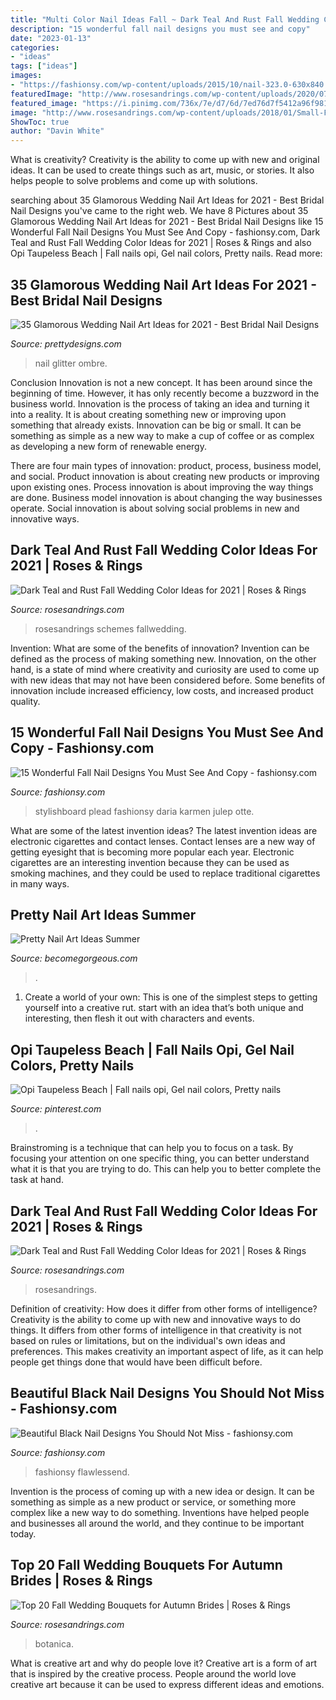 ```yaml
---
title: "Multi Color Nail Ideas Fall ~ Dark Teal And Rust Fall Wedding Color Ideas For 2021"
description: "15 wonderful fall nail designs you must see and copy"
date: "2023-01-13"
categories:
- "ideas"
tags: ["ideas"]
images:
- "https://fashionsy.com/wp-content/uploads/2015/10/nail-323.0-630x840.jpg"
featuredImage: "http://www.rosesandrings.com/wp-content/uploads/2020/07/Dark-teal-and-burnt-orange-rust-fall-wedding-color-ideas-2021-4-600x1371.jpg"
featured_image: "https://i.pinimg.com/736x/7e/d7/6d/7ed76d7f5412a96f981972e87603a5da.jpg"
image: "http://www.rosesandrings.com/wp-content/uploads/2018/01/Small-Fall-Wedding-Bouquets-e1577029246893.jpg"
ShowToc: true
author: "Davin White"
---
```



What is creativity?
Creativity is the ability to come up with new and original ideas. It can be used to create things such as art, music, or stories. It also helps people to solve problems and come up with solutions.

	

		
searching about 35 Glamorous Wedding Nail Art Ideas for 2021 - Best Bridal Nail Designs you've came to the right web. We have 8 Pictures about 35 Glamorous Wedding Nail Art Ideas for 2021 - Best Bridal Nail Designs like 15 Wonderful Fall Nail Designs You Must See And Copy - fashionsy.com, Dark Teal and Rust Fall Wedding Color Ideas for 2021 | Roses &amp; Rings and also Opi Taupeless Beach | Fall nails opi, Gel nail colors, Pretty nails. Read more:
		
    
## 35 Glamorous Wedding Nail Art Ideas For 2021 - Best Bridal Nail Designs

<img loading=lazy src="https://www.prettydesigns.com/wp-content/uploads/2015/08/Glitter-Ombre-Wedding-Nail-Idea.jpg" onerror="this.onerror=null;this.src='https://tse2.mm.bing.net/th?id=OIP.9rnKNxwY9ErXOFXC44kNwgHaLG&amp;pid=15.1';" alt="35 Glamorous Wedding Nail Art Ideas for 2021 - Best Bridal Nail Designs">

_Source: prettydesigns.com_

>nail glitter ombre. 

	

Conclusion
Innovation is not a new concept. It has been around since the beginning of time. However, it has only recently become a buzzword in the business world.
Innovation is the process of taking an idea and turning it into a reality. It is about creating something new or improving upon something that already exists. Innovation can be big or small. It can be something as simple as a new way to make a cup of coffee or as complex as developing a new form of renewable energy.

There are four main types of innovation: product, process, business model, and social. Product innovation is about creating new products or improving upon existing ones. Process innovation is about improving the way things are done. Business model innovation is about changing the way businesses operate. Social innovation is about solving social problems in new and innovative ways.

    
## Dark Teal And Rust Fall Wedding Color Ideas For 2021 | Roses &amp; Rings

<img loading=lazy src="http://www.rosesandrings.com/wp-content/uploads/2020/07/Dark-teal-and-burnt-orange-fall-wedding-color-ideas.jpg" onerror="this.onerror=null;this.src='https://tse2.mm.bing.net/th?id=OIP.7gLrnZmhG1Ta5snKIsO_hgHaRe&amp;pid=15.1';" alt="Dark Teal and Rust Fall Wedding Color Ideas for 2021 | Roses &amp; Rings">

_Source: rosesandrings.com_

>rosesandrings schemes fallwedding. 

	

Invention: What are some of the benefits of innovation?
Invention can be defined as the process of making something new. Innovation, on the other hand, is a state of mind where creativity and curiosity are used to come up with new ideas that may not have been considered before. Some benefits of innovation include increased efficiency, low costs, and increased product quality.

    
## 15 Wonderful Fall Nail Designs You Must See And Copy - Fashionsy.com

<img loading=lazy src="https://fashionsy.com/wp-content/uploads/2015/10/nail-323.0-630x840.jpg" onerror="this.onerror=null;this.src='https://tse2.mm.bing.net/th?id=OIP.hR-bstSEYY5o--UmfOs68AHaJ4&amp;pid=15.1';" alt="15 Wonderful Fall Nail Designs You Must See And Copy - fashionsy.com">

_Source: fashionsy.com_

>stylishboard plead fashionsy daria karmen julep otte. 

	

What are some of the latest invention ideas?
The latest invention ideas are electronic cigarettes and contact lenses. Contact lenses are a new way of getting eyesight that is becoming more popular each year. Electronic cigarettes are an interesting invention because they can be used as smoking machines, and they could be used to replace traditional cigarettes in many ways.

    
## Pretty Nail Art Ideas Summer

<img loading=lazy src="https://static.becomegorgeous.com/img/arts/2012/May/26/7919/elegant_nail_art.jpg" onerror="this.onerror=null;this.src='https://tse1.mm.bing.net/th?id=OIP.qs9rQ51KWeuyKwT_ZnOufQHaJ6&amp;pid=15.1';" alt="Pretty Nail Art Ideas Summer">

_Source: becomegorgeous.com_

>. 

	

1. Create a world of your own: This is one of the simplest steps to getting yourself into a creative rut. start with an idea that’s both unique and interesting, then flesh it out with characters and events.

    
## Opi Taupeless Beach | Fall Nails Opi, Gel Nail Colors, Pretty Nails

<img loading=lazy src="https://i.pinimg.com/736x/7e/d7/6d/7ed76d7f5412a96f981972e87603a5da.jpg" onerror="this.onerror=null;this.src='https://tse2.mm.bing.net/th?id=OIP.L8rYWfMO20b-3HUFw-2_cwHaLJ&amp;pid=15.1';" alt="Opi Taupeless Beach | Fall nails opi, Gel nail colors, Pretty nails">

_Source: pinterest.com_

>. 

	

Brainstroming is a technique that can help you to focus on a task. By focusing your attention on one specific thing, you can better understand what it is that you are trying to do. This can help you to better complete the task at hand.

    
## Dark Teal And Rust Fall Wedding Color Ideas For 2021 | Roses &amp; Rings

<img loading=lazy src="http://www.rosesandrings.com/wp-content/uploads/2020/07/Dark-teal-and-burnt-orange-rust-fall-wedding-color-ideas-2021-4-600x1371.jpg" onerror="this.onerror=null;this.src='https://tse3.mm.bing.net/th?id=OIP.rgbmUZc8P9qFHj6W9RZeiAHaQ7&amp;pid=15.1';" alt="Dark Teal and Rust Fall Wedding Color Ideas for 2021 | Roses &amp; Rings">

_Source: rosesandrings.com_

>rosesandrings. 

	

Definition of creativity: How does it differ from other forms of intelligence?
Creativity is the ability to come up with new and innovative ways to do things. It differs from other forms of intelligence in that creativity is not based on rules or limitations, but on the individual's own ideas and preferences. This makes creativity an important aspect of life, as it can help people get things done that would have been difficult before.

    
## Beautiful Black Nail Designs You Should Not Miss - Fashionsy.com

<img loading=lazy src="https://fashionsy.com/wp-content/uploads/2016/11/black-nail-designs.jpg" onerror="this.onerror=null;this.src='https://tse2.mm.bing.net/th?id=OIP.orXSlviZhPSHCkCFqCUz7AHaD3&amp;pid=15.1';" alt="Beautiful Black Nail Designs You Should Not Miss - fashionsy.com">

_Source: fashionsy.com_

>fashionsy flawlessend. 

	

Invention is the process of coming up with a new idea or design. It can be something as simple as a new product or service, or something more complex like a new way to do something. Inventions have helped people and businesses all around the world, and they continue to be important today.

    
## Top 20 Fall Wedding Bouquets For Autumn Brides | Roses &amp; Rings

<img loading=lazy src="http://www.rosesandrings.com/wp-content/uploads/2018/01/Small-Fall-Wedding-Bouquets-e1577029246893.jpg" onerror="this.onerror=null;this.src='https://tse2.mm.bing.net/th?id=OIP.6Xn0KwDE5nrGzMeTFNciLwHaLG&amp;pid=15.1';" alt="Top 20 Fall Wedding Bouquets for Autumn Brides | Roses &amp; Rings">

_Source: rosesandrings.com_

>botanica. 

	

What is creative art and why do people love it?
Creative art is a form of art that is inspired by the creative process. People around the world love creative art because it can be used to express different ideas and emotions.

